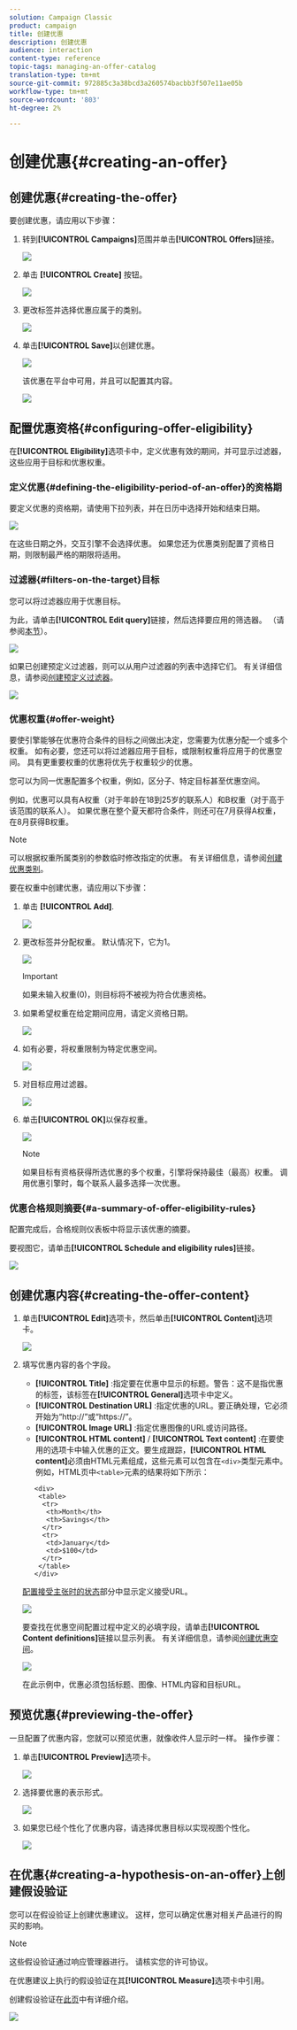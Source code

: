 ```yaml
---
solution: Campaign Classic
product: campaign
title: 创建优惠
description: 创建优惠
audience: interaction
content-type: reference
topic-tags: managing-an-offer-catalog
translation-type: tm+mt
source-git-commit: 972885c3a38bcd3a260574bacbb3f507e11ae05b
workflow-type: tm+mt
source-wordcount: '803'
ht-degree: 2%

---
```



# 创建优惠{#creating-an-offer}

## 创建优惠{#creating-the-offer}

要创建优惠，请应用以下步骤：

1. 转到&#x200B;**[!UICONTROL Campaigns]**&#x200B;范围并单击&#x200B;**[!UICONTROL Offers]**&#x200B;链接。

   ![](assets/offer_create_001.png)

1. 单击 **[!UICONTROL Create]** 按钮。

   ![](assets/offer_create_005.png)

1. 更改标签并选择优惠应属于的类别。

   ![](assets/offer_create_002.png)

1. 单击&#x200B;**[!UICONTROL Save]**&#x200B;以创建优惠。

   ![](assets/offer_create_003.png)

   该优惠在平台中可用，并且可以配置其内容。

   ![](assets/offer_create_004.png)

## 配置优惠资格{#configuring-offer-eligibility}

在&#x200B;**[!UICONTROL Eligibility]**&#x200B;选项卡中，定义优惠有效的期间，并可显示过滤器，这些应用于目标和优惠权重。

### 定义优惠{#defining-the-eligibility-period-of-an-offer}的资格期

要定义优惠的资格期，请使用下拉列表，并在日历中选择开始和结束日期。

![](assets/offer_eligibility_create_002.png)

在这些日期之外，交互引擎不会选择优惠。 如果您还为优惠类别配置了资格日期，则限制最严格的期限将适用。

### 过滤器{#filters-on-the-target}目标

您可以将过滤器应用于优惠目标。

为此，请单击&#x200B;**[!UICONTROL Edit query]**&#x200B;链接，然后选择要应用的筛选器。 （请参阅[本节](../../platform/using/steps-to-create-a-query.md#step-4---filter-data)）。

![](assets/offer_eligibility_create_003.png)

如果已创建预定义过滤器，则可以从用户过滤器的列表中选择它们。 有关详细信息，请参阅[创建预定义过滤器](../../interaction/using/creating-predefined-filters.md)。

![](assets/offer_eligibility_create_004.png)

### 优惠权重{#offer-weight}

要使引擎能够在优惠符合条件的目标之间做出决定，您需要为优惠分配一个或多个权重。 如有必要，您还可以将过滤器应用于目标，或限制权重将应用于的优惠空间。 具有更重要权重的优惠将优先于权重较少的优惠。

您可以为同一优惠配置多个权重，例如，区分子、特定目标甚至优惠空间。

例如，优惠可以具有A权重（对于年龄在18到25岁的联系人）和B权重（对于高于该范围的联系人）。 如果优惠在整个夏天都符合条件，则还可在7月获得A权重，在8月获得B权重。

>[!NOTE]
>
>可以根据权重所属类别的参数临时修改指定的优惠。 有关详细信息，请参阅[创建优惠类别](../../interaction/using/creating-offer-categories.md)。

要在权重中创建优惠，请应用以下步骤：

1. 单击 **[!UICONTROL Add]**.

   ![](assets/offer_weight_create_001.png)

1. 更改标签并分配权重。 默认情况下，它为1。

   ![](assets/offer_weight_create_006.png)

   >[!IMPORTANT]
   >
   >如果未输入权重(0)，则目标将不被视为符合优惠资格。

1. 如果希望权重在给定期间应用，请定义资格日期。

   ![](assets/offer_weight_create_002.png)

1. 如有必要，将权重限制为特定优惠空间。

   ![](assets/offer_weight_create_003.png)

1. 对目标应用过滤器。

   ![](assets/offer_weight_create_004.png)

1. 单击&#x200B;**[!UICONTROL OK]**&#x200B;以保存权重。

   ![](assets/offer_weight_create_005.png)

   >[!NOTE]
   >
   >如果目标有资格获得所选优惠的多个权重，引擎将保持最佳（最高）权重。 调用优惠引擎时，每个联系人最多选择一次优惠。

### 优惠合格规则摘要{#a-summary-of-offer-eligibility-rules}

配置完成后，合格规则仪表板中将显示该优惠的摘要。

要视图它，请单击&#x200B;**[!UICONTROL Schedule and eligibility rules]**&#x200B;链接。

![](assets/offer_eligibility_create_005.png)

## 创建优惠内容{#creating-the-offer-content}

1. 单击&#x200B;**[!UICONTROL Edit]**&#x200B;选项卡，然后单击&#x200B;**[!UICONTROL Content]**&#x200B;选项卡。

   ![](assets/offer_content_create_001.png)

1. 填写优惠内容的各个字段。

   * **[!UICONTROL Title]** :指定要在优惠中显示的标题。警告：这不是指优惠的标签，该标签在&#x200B;**[!UICONTROL General]**&#x200B;选项卡中定义。
   * **[!UICONTROL Destination URL]** :指定优惠的URL。要正确处理，它必须开始为“http://”或“https://”。
   * **[!UICONTROL Image URL]** :指定优惠图像的URL或访问路径。
   * **[!UICONTROL HTML content]** /  **[!UICONTROL Text content]** :在要使用的选项卡中输入优惠的正文。要生成跟踪，**[!UICONTROL HTML content]**&#x200B;必须由HTML元素组成，这些元素可以包含在`<div>`类型元素中。 例如，HTML页中`<table>`元素的结果将如下所示：

   ```
      <div> 
       <table>
        <tr>
         <th>Month</th>
         <th>Savings</th>   
        </tr>   
        <tr>    
         <td>January</td>
         <td>$100</td>   
        </tr> 
       </table> 
      </div>
   ```

   [配置接受主张时的状态](../../interaction/using/creating-offer-spaces.md#configuring-the-status-when-the-proposition-is-accepted)部分中显示定义接受URL。

   ![](assets/offer_content_create_002.png)

   要查找在优惠空间配置过程中定义的必填字段，请单击&#x200B;**[!UICONTROL Content definitions]**&#x200B;链接以显示列表。 有关详细信息，请参阅[创建优惠空间](../../interaction/using/creating-offer-spaces.md)。

   ![](assets/offer_content_create_003.png)

   在此示例中，优惠必须包括标题、图像、HTML内容和目标URL。

## 预览优惠{#previewing-the-offer}

一旦配置了优惠内容，您就可以预览优惠，就像收件人显示时一样。 操作步骤：

1. 单击&#x200B;**[!UICONTROL Preview]**&#x200B;选项卡。

   ![](assets/offer_preview_create_001.png)

1. 选择要优惠的表示形式。

   ![](assets/offer_preview_create_002.png)

1. 如果您已经个性化了优惠内容，请选择优惠目标以实现视图个性化。

   ![](assets/offer_preview_create_003.png)

## 在优惠{#creating-a-hypothesis-on-an-offer}上创建假设验证

您可以在假设验证上创建优惠建议。 这样，您可以确定优惠对相关产品进行的购买的影响。

>[!NOTE]
>
>这些假设验证通过响应管理器进行。 请核实您的许可协议。

在优惠建议上执行的假设验证在其&#x200B;**[!UICONTROL Measure]**&#x200B;选项卡中引用。

创建假设验证在[此页](../../campaign/using/about-response-manager.md)中有详细介绍。

![](assets/offer_hypothesis_001.png)

